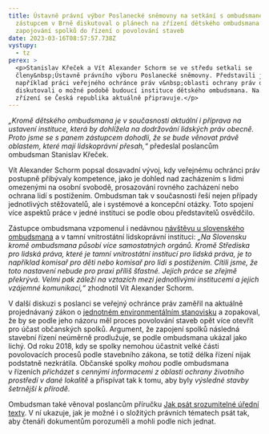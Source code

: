 ```yaml
---
title: Ústavně právní výbor Poslanecké sněmovny na setkání s ombudsmanem a jeho
  zástupcem v Brně diskutoval o plánech na zřízení dětského ombudsmana nebo o
  zapojování spolků do řízení o povolování staveb
date: 2023-03-16T08:57:57.738Z
vystupy:
  - tz
perex: >
  <p>Stanislav Křeček a Vít Alexander Schorm se ve středu setkali se
  členy&nbsp;Ústavně právního výboru Poslanecké sněmovny. Představili jim
  například práci veřejného ochránce práv v&nbsp;oblasti ochrany práv dětí a
  diskutovali o možné podobě budoucí instituce dětského ombudsmana. Na její
  zřízení se Česká republika aktuálně připravuje.</p>
---
```

<p><em>&bdquo;Kromě dětského ombudsmana je v&nbsp;současnosti aktuální i příprava na ustavení instituce, která by dohlížela na dodržování lidských práv obecně. Proto jsme se s&nbsp;panem zástupcem dohodli, že se bude věnovat právě oblastem, které mají lidskoprávní přesah,&ldquo;</em> předeslal poslancům ombudsman Stanislav Křeček.</p>

<p>Vít Alexander Schorm popsal dosavadní vývoj, kdy veřejnému ochránci práv postupně přibývaly kompetence, jako je&nbsp;dohled nad zacházením s lidmi omezenými na osobní svobodě, prosazování rovného zacházení nebo ochrana lidí s&nbsp;postižením. Ombudsman tak v&nbsp;současnosti řeší nejen případy jednotlivých stěžovatelů, ale i systémové a koncepční otázky. Toto spojení více aspektů práce v&nbsp;jedné instituci se podle obou představitelů osvědčilo.</p>

<p>Zástupce ombudsmana vzpomenul i nedávnou <a href="https://www.ochrance.cz/aktualne/jak_efektivne_pomahat_hajit_lidska_prava_vymenili_jsme_si_zkusenosti_se_slovenskym_ombudsmanem_i_zastupci_slovenske_narodni_lidskopravni_instituce/">návštěvu u slovenského ombudsmana</a> a v&nbsp;tamní vnitrostátní lidskoprávní instituci: <em>&bdquo;Na Slovensku kromě ombudsmana působí více samostatných orgánů. Kromě Střediska pro lidská práva, které je tamní vnitrostátní institucí pro lidská práva, je to například komisař pro děti nebo komisař pro lidi s&nbsp;postižením. Cítili jsme, že toto nastavení nebude pro praxi příliš šťastné. Jejich práce se zřejmě překrývá. Velmi pak záleží na vztazích mezi jednotlivými institucemi a jejich vzájemné komunikaci,&ldquo;</em> zhodnotil Vít Alexander Schorm.</p>

<p>V&nbsp;další diskuzi s&nbsp;poslanci se veřejný ochránce práv zaměřil na aktuálně projednávaný zákon o <a href="https://www.ochrance.cz/aktualne/2023-01-27-ombudsman_chce_vratit_spolky_do_hry/">jednotném environmentálním stanovisku</a> a zopakoval, že by se podle jeho názoru měl proces povolování staveb opět více otevřít pro účast občanských spolků. Argument, že zapojení spolků následná stavební řízení neúměrně prodlužuje, se podle ombudsmana ukázal jako lichý. Od&nbsp;roku 2018, kdy se spolky nemohou účastnit velké části povolovacích procesů podle stavebního zákona, se totiž délka řízení nijak podstatně nezkrátila<em>.</em> Občanské spolky <em>mohou</em> podle ombudsmana v&nbsp;řízeních<em> <em>přicházet s&nbsp;cennými informacemi z&nbsp;oblasti ochrany životního prostředí v&nbsp;dané lokalitě</em></em> a přispívat tak k&nbsp;tomu, aby byly <em>výsledné stavby šetrnější k&nbsp;přírodě. </em></p>

<p>Ombudsman také věnoval poslancům příručku <a href="https://www.ochrance.cz/srozumitelne/">Jak psát srozumitelné úřední texty</a>. V&nbsp;ní ukazuje, jak je možné i o složitých právních tématech psát tak, aby čtenáři dokumentům porozuměli a mohli podle nich jednat.</p>
